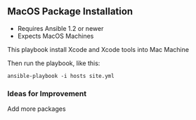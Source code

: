 ## MacOS Package Installation

- Requires Ansible 1.2 or newer
- Expects MacOS Machines

This playbook install Xcode and Xcode tools into Mac Machine

Then run the playbook, like this:

	ansible-playbook -i hosts site.yml

### Ideas for Improvement

Add more packages
